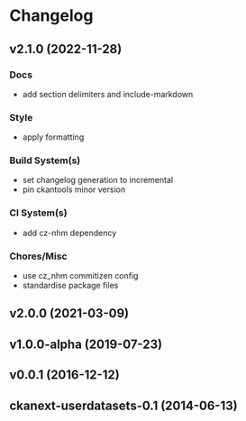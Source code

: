 # Changelog

## v2.1.0 (2022-11-28)

### Docs

- add section delimiters and include-markdown

### Style

- apply formatting

### Build System(s)

- set changelog generation to incremental
- pin ckantools minor version

### CI System(s)

- add cz-nhm dependency

### Chores/Misc

- use cz_nhm commitizen config
- standardise package files

## v2.0.0 (2021-03-09)

## v1.0.0-alpha (2019-07-23)

## v0.0.1 (2016-12-12)

## ckanext-userdatasets-0.1 (2014-06-13)
